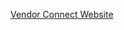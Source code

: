 [Vendor Connect Website](https://vercel.com/tbrowns-projects/vendor-connect-erss/F36xCtZfhuNJwKpkejmr26A4J2y1)
